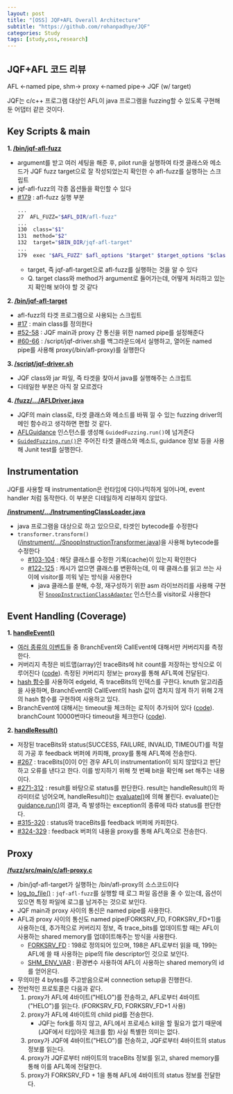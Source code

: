 ```yaml
---
layout: post
title: "[OSS] JQF+AFL Overall Architecture"
subtitle: "https://github.com/rohanpadhye/JQF"
categories: Study
tags: [study,oss,research]
---
```


## JQF+AFL 코드 리뷰

AFL <-named pipe, shm-> proxy <-named pipe-> JQF (w/ target)

JQF는 c/c++ 프로그램 대상인 AFL이 java 프로그램을 fuzzing할 수 있도록 구현해 둔 어댑터 같은 것이다.

## Key Scripts & main

**1. [/bin/jqf-afl-fuzz](https://github.com/rohanpadhye/JQF/blob/master/bin/jqf-afl-fuzz)**

* argument를 받고 여러 세팅을 해준 후, pilot run을 실행하여 타겟 클래스와 메소드가 JQF fuzz target으로 잘 작성되었는지 확인한 수 afl-fuzz를 실행하는 스크립트
* jqf-afl-fuzz의 각종 옵션들을 확인할 수 있다
* [#179](https://github.com/rohanpadhye/JQF/blob/9436c4fdafee3f97d73f29ef7ecc3cd283924f7e/bin/jqf-afl-fuzz#L179) : afl-fuzz 실행 부분
    ```bash
    ...
    27  AFL_FUZZ="$AFL_DIR/afl-fuzz"
    ...
    130  class="$1"
    131  method="$2"
    132  target="$BIN_DIR/jqf-afl-target"
    ...
    179  exec "$AFL_FUZZ" $afl_options "$target" $target_options "$class" "$method" @@
    ```
    * target, 즉 jqf-afl-target으로 afl-fuzz를 실행하는 것을 알 수 있다
    * Q. target class와 method가 argument로 들어가는데, 어떻게 처리하고 있는지 확인해 보아야 할 것 같다

**2. [/bin/jqf-afl-target](https://github.com/rohanpadhye/JQF/blob/master/bin/jqf-afl-target)**

* afl-fuzz의 타겟 프로그램으로 사용되는 스크립트
* [#17](https://github.com/rohanpadhye/JQF/blob/9436c4fdafee3f97d73f29ef7ecc3cd283924f7e/bin/jqf-afl-target#L17) : main class를 정의한다
* [#52-58](https://github.com/rohanpadhye/JQF/blob/9436c4fdafee3f97d73f29ef7ecc3cd283924f7e/bin/jqf-afl-target#L52-L58) : JQF main과 proxy 간 통신을 위한 named pipe를 설정해준다
* [#60-66](https://github.com/rohanpadhye/JQF/blob/9436c4fdafee3f97d73f29ef7ecc3cd283924f7e/bin/jqf-afl-target#L60-L66) : /script/jqf-driver.sh를 백그라운드에서 실행하고, 열어둔 named pipe를 사용해  proxy(/bin/afl-proxy)를 실행한다

**3. [/script/jqf-driver.sh](https://github.com/rohanpadhye/JQF/blob/master/scripts/jqf-driver.sh)**

* JQF class와 jar 파일, 즉 타겟을 찾아서 java를 실행해주는 스크립트
* 디테일한 부분은 아직 잘 모르겠다

**4. [/fuzz/.../AFLDriver.java](https://github.com/rohanpadhye/JQF/blob/master/fuzz/src/main/java/edu/berkeley/cs/jqf/fuzz/afl/AFLDriver.java)**

* JQF의 main class로, 타겟 클래스와 메소드를 바꿔 낄 수 있는 fuzzing driver의 메인 함수라고 생각하면 편할 것 같다.
* [AFLGuidance](https://github.com/rohanpadhye/JQF/blob/9436c4fdafee3f97d73f29ef7ecc3cd283924f7e/fuzz/src/main/java/edu/berkeley/cs/jqf/fuzz/afl/AFLGuidance.java#L68) 인스턴스를 생성해 `GuidedFuzzing.run()`에 넘겨준다
* [`GuidedFuzzing.run()`](https://github.com/rohanpadhye/JQF/blob/9436c4fdafee3f97d73f29ef7ecc3cd283924f7e/fuzz/src/main/java/edu/berkeley/cs/jqf/fuzz/guidance/Guidance.java#L221)은 주어진 타겟 클래스와 메소드, guidance 정보 등을 사용해 Junit test를 실행한다.

## Instrumentation
JQF를 사용할 때 instrumentation은 런타임에 다이나믹하게 일어나며, event handler 처럼 동작한다. 이 부분은 디테일하게 리뷰하지 않았다.

**[/instrument/.../InstrumentingClassLoader.java](https://github.com/rohanpadhye/JQF/blob/master/instrument/src/main/java/edu/berkeley/cs/jqf/instrument/InstrumentingClassLoader.java#L46)**

* java 프로그램을 대상으로 하고 있으므로, 타겟인 bytecode를 수정한다
* `transformer.transform()` ([/instrument/.../SnoopInstructionTransformer.java](https://github.com/rohanpadhye/JQF/blob/9436c4fdafee3f97d73f29ef7ecc3cd283924f7e/instrument/src/main/java/janala/instrument/SnoopInstructionTransformer.java#L84))을 사용해 bytecode를 수정한다
  * [#103-104](https://github.com/rohanpadhye/JQF/blob/9436c4fdafee3f97d73f29ef7ecc3cd283924f7e/instrument/src/main/java/janala/instrument/SnoopInstructionTransformer.java#L103-L104) : 해당 클래스를 수정한 기록(cache)이 있는지 확인한다
  * [#122-125](https://github.com/rohanpadhye/JQF/blob/9436c4fdafee3f97d73f29ef7ecc3cd283924f7e/instrument/src/main/java/janala/instrument/SnoopInstructionTransformer.java#L122-L125) : 캐시가 없으면 클래스를 변환하는데, 이 때 클래스를 읽고 쓰는 사이에 visitor를 끼워 넣는 방식을 사용한다
    * java 클래스를 분해, 수정, 재구성하기 위한 asm 라이브러리를 사용해 구현된 [`SnoopInstructionClassAdapter`](https://github.com/rohanpadhye/JQF/blob/9436c4fdafee3f97d73f29ef7ecc3cd283924f7e/instrument/src/main/java/janala/instrument/SnoopInstructionClassAdapter.java#L9) 인스턴스를 visitor로 사용한다

## Event Handling (Coverage)

**1. [handleEvent()](https://github.com/rohanpadhye/JQF/blob/9436c4fdafee3f97d73f29ef7ecc3cd283924f7e/fuzz/src/main/java/edu/berkeley/cs/jqf/fuzz/afl/AFLGuidance.java#L355)**

* [여러 종류의 이벤트](https://github.com/rohanpadhye/JQF/tree/32e056412fa4953c33f9baef6c79564ccc07a3a5/instrument/src/main/java/edu/berkeley/cs/jqf/instrument/tracing/events)들 중 BranchEvent와 CallEvent에 대해서만 커버리지를 측정한다.
* 커버리지 측정은 비트맵(array)인 traceBits에 hit count를 저장하는 방식으로 이루어진다 ([code](https://github.com/rohanpadhye/JQF/blob/9436c4fdafee3f97d73f29ef7ecc3cd283924f7e/fuzz/src/main/java/edu/berkeley/cs/jqf/fuzz/afl/AFLGuidance.java#L385)). 측정된 커버리지 정보는 proxy를 통해 AFL쪽에 전달된다.
* [hash 함수](https://github.com/rohanpadhye/JQF/blob/9436c4fdafee3f97d73f29ef7ecc3cd283924f7e/fuzz/src/main/java/edu/berkeley/cs/jqf/fuzz/util/Hashing.java)를 사용하여 edgeId, 즉 traceBits의 인덱스를 구한다. knuth 알고리즘을 사용하며, BranchEvent와 CallEvent의 hash 값이 겹치지 않게 하기 위해 2개의 hash 함수를 구현하여 사용하고 있다.
* BranchEvent에 대해서는 timeout을 체크하는 로직이 추가되어 있다 ([code](https://github.com/rohanpadhye/JQF/blob/9436c4fdafee3f97d73f29ef7ecc3cd283924f7e/fuzz/src/main/java/edu/berkeley/cs/jqf/fuzz/afl/AFLGuidance.java#L365)). branchCount 10000번마다 timeout을 체크한다 ([code](https://github.com/rohanpadhye/JQF/blob/9436c4fdafee3f97d73f29ef7ecc3cd283924f7e/fuzz/src/main/java/edu/berkeley/cs/jqf/fuzz/afl/AFLGuidance.java#L400)).

**2. [handleResult()](https://github.com/rohanpadhye/JQF/blob/9436c4fdafee3f97d73f29ef7ecc3cd283924f7e/fuzz/src/main/java/edu/berkeley/cs/jqf/fuzz/afl/AFLGuidance.java#L244)**

* 저장된 traceBits와 status(SUCCESS, FAILURE, INVALID, TIMEOUT)를 적절히 가공 후 feedback 버퍼에 카피해, proxy를 통해 AFL쪽에 전송한다.
* [#267](https://github.com/rohanpadhye/JQF/blob/9436c4fdafee3f97d73f29ef7ecc3cd283924f7e/fuzz/src/main/java/edu/berkeley/cs/jqf/fuzz/afl/AFLGuidance.java#L267) : traceBits[0]이 0인 경우 AFL이 instrumentation이 되지 않았다고 판단하고 오류를 낸다고 한다. 이를 방지하기 위해 첫 번째 bit을 확인해 set 해주는 내용이다.
* [#271-312](https://github.com/rohanpadhye/JQF/blob/9436c4fdafee3f97d73f29ef7ecc3cd283924f7e/fuzz/src/main/java/edu/berkeley/cs/jqf/fuzz/afl/AFLGuidance.java#L271-L312) : result를 바탕으로 status를 판단한다. result는 handleResult()의 파라미터로 넘어오며, handleResult()는 [evaluate()](https://github.com/rohanpadhye/JQF/blob/9436c4fdafee3f97d73f29ef7ecc3cd283924f7e/fuzz/src/main/java/edu/berkeley/cs/jqf/fuzz/junit/quickcheck/FuzzStatement.java#L96)에 의해 불린다. evaluate()는 [guidance.run()](https://github.com/rohanpadhye/JQF/blob/9436c4fdafee3f97d73f29ef7ecc3cd283924f7e/fuzz/src/main/java/edu/berkeley/cs/jqf/fuzz/junit/quickcheck/FuzzStatement.java#L146)의 결과, 즉 발생하는 exception의 종류에 따라 status를 판단한다.
* [#315-320](https://github.com/rohanpadhye/JQF/blob/9436c4fdafee3f97d73f29ef7ecc3cd283924f7e/fuzz/src/main/java/edu/berkeley/cs/jqf/fuzz/afl/AFLGuidance.java#L314-L320) : status와 traceBits를 feedback 버퍼에 카피한다.
* [#324-329](https://github.com/rohanpadhye/JQF/blob/9436c4fdafee3f97d73f29ef7ecc3cd283924f7e/fuzz/src/main/java/edu/berkeley/cs/jqf/fuzz/afl/AFLGuidance.java#L323-L329) : feedback 버퍼의 내용을 proxy를 통해 AFL쪽으로 전송한다.


## Proxy

**[/fuzz/src/main/c/afl-proxy.c](https://github.com/rohanpadhye/JQF/blob/master/fuzz/src/main/c/afl-proxy.c)**

* /bin/jqf-afl-target가 실행하는 /bin/afl-proxy의 소스코드이다
* [log_to_file()](https://github.com/rohanpadhye/JQF/blob/9436c4fdafee3f97d73f29ef7ecc3cd283924f7e/fuzz/src/main/c/afl-proxy.c#L71) : `jqf-afl-fuzz`를 실행할 때 로그 파일 옵션을 줄 수 있는데, 옵션이 있으면 특정 파일에 로그를 남겨주는 것으로 보인다.
* JQF main과 proxy 사이의 통신은 named pipe를 사용한다.
* AFL과 proxy 사이의 통신도 named pipe(FORKSRV_FD, FORKSRV_FD+1)를 사용하는데, 추가적으로 커버리지 정보, 즉 trace_bits를 업데이트할 때는 AFL이 사용하는 shared memory를 업데이트해주는 방식을 사용한다.
  * [FORKSRV_FD](https://github.com/rohanpadhye/JQF/blob/9436c4fdafee3f97d73f29ef7ecc3cd283924f7e/fuzz/src/main/c/afl-proxy.h#L24) : 198로 정의되어 있으며, 198은 AFL로부터 읽을 때, 199는 AFL에 쓸 때 사용하는 pipe의 file descriptor인 것으로 보인다.
  * [SHM_ENV_VAR](https://github.com/rohanpadhye/JQF/blob/9436c4fdafee3f97d73f29ef7ecc3cd283924f7e/fuzz/src/main/c/afl-proxy.h#L23) : 환경변수 사용하여 AFL이 사용하는 shared memory의 id를 얻어온다.
* 무의미한 4 bytes를 주고받음으로써 connection setup을 진행한다.
* 전반적인 프로토콜은 다음과 같다.
  1. proxy가 AFL에 4바이트("HELO")를 전송하고, AFL로부터 4바이트("HELO")를 읽는다. (FORKSRV_FD, FORKSRV_FD+1 사용)
  2. proxy가 AFL에 4바이트의 child pid를 전송한다. 
     * JQF는 fork를 하지 않고, AFL에서 프로세스 kill을 할 필요가 없기 때문에 (JQF에서 타임아웃 체크를 함) 사실 특별한 의미는 없다.
  3. proxy가 JQF에 4바이트("HELO")를 전송하고, JQF로부터 4바이트의 status 정보를 읽는다.
  4. proxy가 JQF로부터 n바이트의 traceBits 정보를 읽고, shared memory를 통해 이를 AFL쪽에 전달한다.
  5. proxy가 FORKSRV_FD + 1을 통해 AFL에 4바이트의 status 정보를 전달한다.